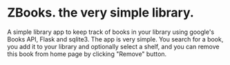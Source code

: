 # ZBooks. the very simple library.
A simple library app to keep track of books in your library using google's Books API, Flask and sqlite3.
The app is very simple. You search for a book, you add it to your library and optionally select a shelf, and you can 
remove this book from home page by clicking "Remove" button.